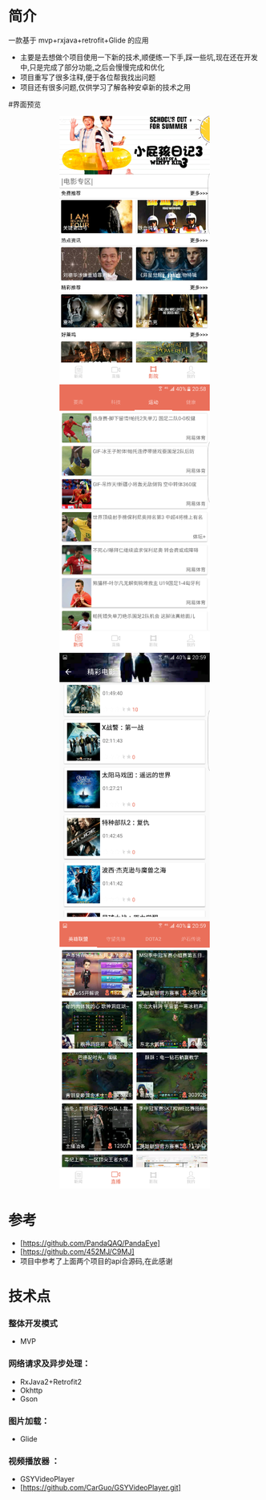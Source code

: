 # 简介
一款基于 mvp+rxjava+retrofit+Glide 的应用
- 主要是去想做个项目使用一下新的技术,顺便练一下手,踩一些坑,现在还在开发中,只是完成了部分功能,之后会慢慢完成和优化
- 项目重写了很多注释,便于各位帮我找出问题
- 项目还有很多问题,仅供学习了解各种安卓新的技术之用

#界面预览
<div width = "300" height = "533" align="center">
<img src="https://github.com/JustOneCoder/funny/blob/master/img-folder/funny1.png?raw=true" width = "300" height = "533"alt="图片总览"/>
<img src="https://github.com/JustOneCoder/funny/blob/master/img-folder/funny2.png?raw=true" width = "300" height = "533"alt="图片总览"/>
</div>
<div width = "300" height = "533" align="center">
<img src="https://github.com/JustOneCoder/funny/blob/master/img-folder/funny3.png?raw=true" width = "300" height = "533"alt="图片总览"/>
<img src="https://github.com/JustOneCoder/funny/blob/master/img-folder/funny4.png?raw=true" width = "300" height = "533"alt="图片总览"/>
</div>

# 参考
- [https://github.com/PandaQAQ/PandaEye]
- [https://github.com/452MJ/C9MJ]
- 项目中参考了上面两个项目的api合源码,在此感谢

# 技术点
### 整体开发模式
- MVP

### 网络请求及异步处理：
- RxJava2+Retrofit2
- Okhttp
- Gson

### 图片加载：
- Glide

### 视频播放器 ：
- GSYVideoPlayer
- [https://github.com/CarGuo/GSYVideoPlayer.git]




